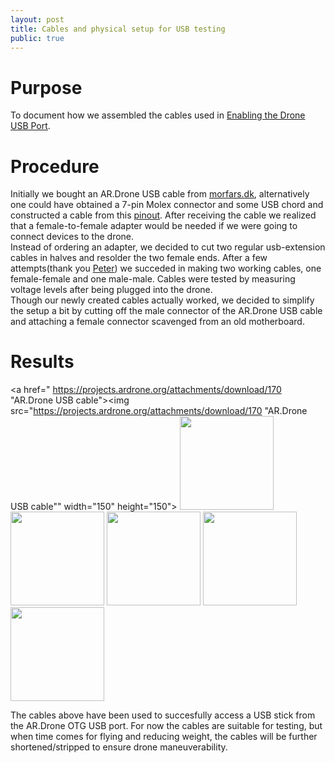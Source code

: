 ```yaml
---
layout: post
title: Cables and physical setup for USB testing
public: true
---
```


Purpose
=======
To document how we assembled the cables used in [Enabling the Drone USB Port][0].

Procedure
=========
Initially we bought an AR.Drone USB cable from [morfars.dk][1], alternatively one could have obtained a 7-pin Molex connector and some USB chord and constructed a cable from this 
[pinout][2]. After receiving the cable we realized that a female-to-female adapter would be needed if we were going to connect devices to the drone.   
Instead of ordering an adapter, we decided to cut two regular usb-extension cables in halves and resolder the two female ends. After a few attempts(thank you [Peter][3]) we succeded in making two working cables,
one female-female and one male-male. Cables were tested by measuring voltage levels after being plugged into the drone.   
Though our newly created cables actually worked, we decided to simplify the setup a bit by cutting off the male connector of the AR.Drone
USB cable and attaching a female connector scavenged from an old motherboard.

Results
=======
<a href=" https://projects.ardrone.org/attachments/download/170 "AR.Drone USB cable"><img src="https://projects.ardrone.org/attachments/download/170 "AR.Drone USB cable"" width="150" height="150"></a>
<a href="/Navigation-for-Robots-with-WIFI-and-CV/images/femaletofemale.JPG"><img src="/Navigation-for-Robots-with-WIFI-and-CV/images/femaletofemale.JPG" width="150" height="150"></a>
<a href="/Navigation-for-Robots-with-WIFI-and-CV/images/droneconnector.JPG"><img src="/Navigation-for-Robots-with-WIFI-and-CV/images/droneconnector.JPG" width="150" height="150"></a>
<a href="/Navigation-for-Robots-with-WIFI-and-CV/images/droneconnector-close.JPG"><img src="/Navigation-for-Robots-with-WIFI-and-CV/images/droneconnector-close.JPG" width="150" height="150"></a>
<a href="/Navigation-for-Robots-with-WIFI-and-CV/images/cabletest.JPG"><img src="/Navigation-for-Robots-with-WIFI-and-CV/images/cabletest.JPG" width="150" height="150"></a>
<a href="/Navigation-for-Robots-with-WIFI-and-CV/images/usbsetup.JPG"><img src="/Navigation-for-Robots-with-WIFI-and-CV/images/usbsetup.JPG" width="150" height="150"></a>   

The cables above have been used to succesfully access a USB stick from the AR.Drone OTG USB port. For now the cables are suitable for testing, but when time comes for flying and reducing weight,
the cables will be further shortened/stripped to ensure drone maneuverability.

<!-- references -->
[0]: http://127.0.0.1:4000/Navigation-for-Robots-with-WIFI-and-CV/blog/2012/01/12/Enabling-The-Drone-USB-Port/ "Enabling the drone USB port"
[1]: http://www.morfars.dk/rc/katalog-reservedele-c-52_308.html?preload=PF070021 "Morfars.dk, AR.Drone USB cable"
[2]: https://projects.ardrone.org/attachments/167/ARDrone-USB-Cable.png "pinout"
[3]: http://blog.ptx.dk/ "ptx's blog"
[4]: https://projects.ardrone.org/attachments/download/170 "AR.Drone USB cable"